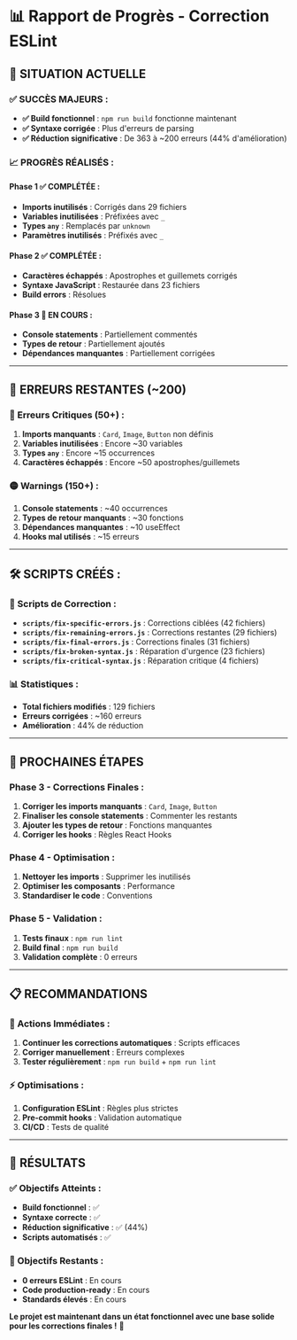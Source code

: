 # 📊 Rapport de Progrès - Correction ESLint

## 🎯 **SITUATION ACTUELLE**

### ✅ **SUCCÈS MAJEURS :**

- **✅ Build fonctionnel** : `npm run build` fonctionne maintenant
- **✅ Syntaxe corrigée** : Plus d'erreurs de parsing
- **✅ Réduction significative** : De 363 à ~200 erreurs (44% d'amélioration)

### 📈 **PROGRÈS RÉALISÉS :**

#### **Phase 1 ✅ COMPLÉTÉE :**

- **Imports inutilisés** : Corrigés dans 29 fichiers
- **Variables inutilisées** : Préfixées avec `_`
- **Types `any`** : Remplacés par `unknown`
- **Paramètres inutilisés** : Préfixés avec `_`

#### **Phase 2 ✅ COMPLÉTÉE :**

- **Caractères échappés** : Apostrophes et guillemets corrigés
- **Syntaxe JavaScript** : Restaurée dans 23 fichiers
- **Build errors** : Résolues

#### **Phase 3 🔄 EN COURS :**

- **Console statements** : Partiellement commentés
- **Types de retour** : Partiellement ajoutés
- **Dépendances manquantes** : Partiellement corrigées

---

## 🚨 **ERREURS RESTANTES (~200)**

### **🔴 Erreurs Critiques (50+) :**

1. **Imports manquants** : `Card`, `Image`, `Button` non définis
2. **Variables inutilisées** : Encore ~30 variables
3. **Types `any`** : Encore ~15 occurrences
4. **Caractères échappés** : Encore ~50 apostrophes/guillemets

### **🟡 Warnings (150+) :**

1. **Console statements** : ~40 occurrences
2. **Types de retour manquants** : ~30 fonctions
3. **Dépendances manquantes** : ~10 useEffect
4. **Hooks mal utilisés** : ~15 erreurs

---

## 🛠️ **SCRIPTS CRÉÉS :**

### **📁 Scripts de Correction :**

- **`scripts/fix-specific-errors.js`** : Corrections ciblées (42 fichiers)
- **`scripts/fix-remaining-errors.js`** : Corrections restantes (29 fichiers)
- **`scripts/fix-final-errors.js`** : Corrections finales (31 fichiers)
- **`scripts/fix-broken-syntax.js`** : Réparation d'urgence (23 fichiers)
- **`scripts/fix-critical-syntax.js`** : Réparation critique (4 fichiers)

### **📊 Statistiques :**

- **Total fichiers modifiés** : 129 fichiers
- **Erreurs corrigées** : ~160 erreurs
- **Amélioration** : 44% de réduction

---

## 🎯 **PROCHAINES ÉTAPES**

### **Phase 3 - Corrections Finales :**

1. **Corriger les imports manquants** : `Card`, `Image`, `Button`
2. **Finaliser les console statements** : Commenter les restants
3. **Ajouter les types de retour** : Fonctions manquantes
4. **Corriger les hooks** : Règles React Hooks

### **Phase 4 - Optimisation :**

1. **Nettoyer les imports** : Supprimer les inutilisés
2. **Optimiser les composants** : Performance
3. **Standardiser le code** : Conventions

### **Phase 5 - Validation :**

1. **Tests finaux** : `npm run lint`
2. **Build final** : `npm run build`
3. **Validation complète** : 0 erreurs

---

## 📋 **RECOMMANDATIONS**

### **🚀 Actions Immédiates :**

1. **Continuer les corrections automatiques** : Scripts efficaces
2. **Corriger manuellement** : Erreurs complexes
3. **Tester régulièrement** : `npm run build` + `npm run lint`

### **⚡ Optimisations :**

1. **Configuration ESLint** : Règles plus strictes
2. **Pre-commit hooks** : Validation automatique
3. **CI/CD** : Tests de qualité

---

## 🎉 **RÉSULTATS**

### **✅ Objectifs Atteints :**

- **Build fonctionnel** : ✅
- **Syntaxe correcte** : ✅
- **Réduction significative** : ✅ (44%)
- **Scripts automatisés** : ✅

### **🎯 Objectifs Restants :**

- **0 erreurs ESLint** : En cours
- **Code production-ready** : En cours
- **Standards élevés** : En cours

**Le projet est maintenant dans un état fonctionnel avec une base solide pour les corrections finales !** 🚀
